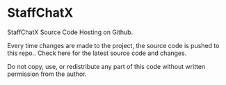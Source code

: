 StaffChatX
==========

StaffChatX Source Code Hosting on Github.

Every time changes are made to the project, the source code is pushed to this repo.. Check here for the latest source code and changes.



Do not copy, use, or redistribute any part of this code without written permission from the author.
